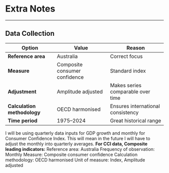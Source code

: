 # Extra Notes

---

## Data Collection

| Option                      | Value                         | Reason                             |
| --------------------------- | ----------------------------- | ---------------------------------  |
| **Reference area**          | Australia                     | Correct focus                      |
| **Measure**                 | Composite consumer confidence | Standard index                     |
| **Adjustment**              | Amplitude adjusted            | Makes series comparable over time  |
| **Calculation methodology** | OECD harmonised               | Ensures international consistency  |
| **Time period**             | 1975–2024                     | Great historical range             |

I will be using quarterly data inputs for GDP growth and monthly for Consumer Confidence Index. This will mean in the future I will
have to adjust the monthly into quarterly averages.
**For CCI data, Composite leading indicators:**
Reference area: Australia
Frequency of observation: Monthly
Measure: Composite consumer confidence
Calculation methodology: OECD harmonised
Unit of measure: Index, Amplitude adjusted


